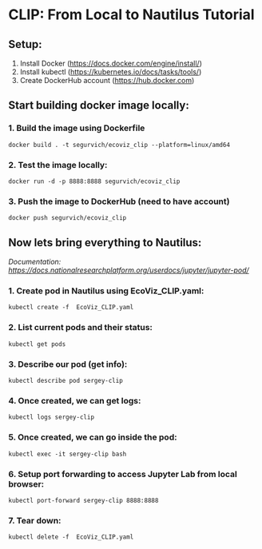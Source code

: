 # CLIP: From Local to Nautilus Tutorial

## Setup:
1. Install Docker (https://docs.docker.com/engine/install/)
2. Install kubectl (https://kubernetes.io/docs/tasks/tools/)
3. Create DockerHub account (https://hub.docker.com)

## Start building docker image locally:

### 1. Build the image using Dockerfile
`docker build . -t segurvich/ecoviz_clip --platform=linux/amd64`

### 2. Test the image locally:
`docker run -d -p 8888:8888 segurvich/ecoviz_clip`

### 3. Push the image to DockerHub (need to have account)
`docker push segurvich/ecoviz_clip`

## Now lets bring everything to Nautilus:
_Documentation: https://docs.nationalresearchplatform.org/userdocs/jupyter/jupyter-pod/_

### 1. Create pod in Nautilus using EcoViz_CLIP.yaml:
`kubectl create -f  EcoViz_CLIP.yaml`

### 2. List current pods and their status:
`kubectl get pods`

### 3. Describe our pod (get info):
`kubectl describe pod sergey-clip`

### 4. Once created, we can get logs:
`kubectl logs sergey-clip`

### 5. Once created, we can go inside the pod:
`kubectl exec -it sergey-clip bash`

### 6. Setup port forwarding to access Jupyter Lab from local browser:
`kubectl port-forward sergey-clip 8888:8888`

### 7. Tear down:
`kubectl delete -f  EcoViz_CLIP.yaml`

